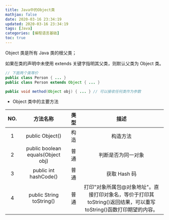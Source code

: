 ```yaml
---
title: Java中的Object类
mathjax: false
date: 2020-03-16 23:34:19
updated: 2020-03-16 23:34:19
tags: [Java]
categories: [编程语言基础]
toc: true
---
```


Object 类是所有 Java 类的根父类；

如果在类的声明中未使用 extends 关键字指明其父类，则默认父类为 Object 类。

```java
// 下面两个类等价
public class Person { ... }
public class Person extends Object { ... }
```

``` java
public void method(Object obj) { ... } // 可以接收任何类作为参数
```

<!--more-->

* Object 类中的主要方法

| NO.  |             方法名称              | 类型 |                             描述                             |
| :--: | :-------------------------------: | :--: | :----------------------------------------------------------: |
|  1   |          public Object()          | 构造 |                           构造方法                           |
|  2   | public boolean equals(Object obj) | 普通 |                      判断是否为同一对象                      |
|  3   |       public int hashCode()       | 普通 |                         获取 Hash 码                         |
|  4   |     public String toString()      | 普通 | 打印"对象所属包@对象地址"。直接打印对象名，等价于打印其toString()返回结果，可以重写toString()函数打印期望的内容。 |

